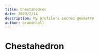 ```yaml
---
title: Chestahedron
date: 2023/2/14
description: My profile's sacred geometry
author: brandnholl
---
```

 
# Chestahedron